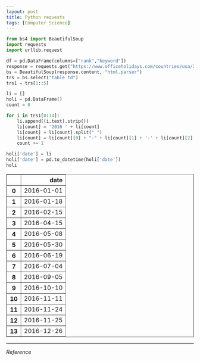 ```yaml
---
layout: post
title: Python requests
tags: [Computer Science]
---
```


```python
from bs4 import BeautifulSoup
import requests
import urllib.request
```


```python
df = pd.DataFrame(columns=["rank","keyword"])
response = requests.get("https://www.officeholidays.com/countries/usa/2016.php")
bs = BeautifulSoup(response.content, "html.parser")
trs = bs.select("table td")
trs1 = trs[1::5]
```


```python
li = []
holi = pd.DataFrame()
count = 0

for i in trs1[0:14]:
    li.append((i.text).strip())
    li[count] = '2016 ' + li[count]
    li[count] = li[count].split(" ")
    li[count] = li[count][0] + "-" + li[count][1] + '-' + li[count][2]
    count += 1

holi['date'] = li
holi['date'] = pd.to_datetime(holi['date'])
holi
```




<div>
<style scoped>
    .dataframe tbody tr th:only-of-type {
        vertical-align: middle;
    }

    .dataframe tbody tr th {
        vertical-align: top;
    }

    .dataframe thead th {
        text-align: right;
    }
</style>
<table border="1" class="dataframe">
  <thead>
    <tr style="text-align: right;">
      <th></th>
      <th>date</th>
    </tr>
  </thead>
  <tbody>
    <tr>
      <th>0</th>
      <td>2016-01-01</td>
    </tr>
    <tr>
      <th>1</th>
      <td>2016-01-18</td>
    </tr>
    <tr>
      <th>2</th>
      <td>2016-02-15</td>
    </tr>
    <tr>
      <th>3</th>
      <td>2016-04-15</td>
    </tr>
    <tr>
      <th>4</th>
      <td>2016-05-08</td>
    </tr>
    <tr>
      <th>5</th>
      <td>2016-05-30</td>
    </tr>
    <tr>
      <th>6</th>
      <td>2016-06-19</td>
    </tr>
    <tr>
      <th>7</th>
      <td>2016-07-04</td>
    </tr>
    <tr>
      <th>8</th>
      <td>2016-09-05</td>
    </tr>
    <tr>
      <th>9</th>
      <td>2016-10-10</td>
    </tr>
    <tr>
      <th>10</th>
      <td>2016-11-11</td>
    </tr>
    <tr>
      <th>11</th>
      <td>2016-11-24</td>
    </tr>
    <tr>
      <th>12</th>
      <td>2016-11-25</td>
    </tr>
    <tr>
      <th>13</th>
      <td>2016-12-26</td>
    </tr>
  </tbody>
</table>
</div>


***
*Reference*
